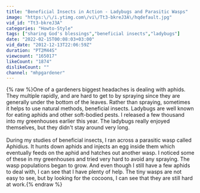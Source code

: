 ```yaml
---
title: "Beneficial Insects in Action - Ladybugs and Parasitic Wasps"
image: "https:\/\/i.ytimg.com\/vi\/Tt3-bkreJ3A\/hqdefault.jpg"
vid_id: "Tt3-bkreJ3A"
categories: "Howto-Style"
tags: ["sharing God's blessings","beneficial insects","ladybugs"]
date: "2022-02-15T00:08:03+03:00"
vid_date: "2012-12-13T22:06:59Z"
duration: "PT2M44S"
viewcount: "165017"
likeCount: "1874"
dislikeCount: ""
channel: "mhpgardener"
---
```

{% raw %}One of a gardeners biggest headaches is dealing with aphids. They multiple rapidly, and are hard to get to by spraying since they are generally under the bottom of the leaves. Rather than spraying, sometimes it helps to use natural methods, beneficial insects. Ladybugs are well known for eating aphids and other soft-bodied pests. I released a few thousand into my greenhouses earlier this year. The ladybugs really enjoyed themselves, but they didn't stay around very long. <br /><br />During my studies of beneficial insects, I ran across a parasitic wasp called Aphidius. It hunts down aphids and injects an egg inside them which eventually feeds on the aphid and hatches out another wasp. I noticed some of these in my greenhouses and tried very hard to avoid any spraying. The wasp populations began to grow. And even though I still have a few aphids to deal with, I can see that I have plenty of help. The tiny wasps are not easy to see, but by looking for the cocoons, I can see that they are still hard at work.{% endraw %}
